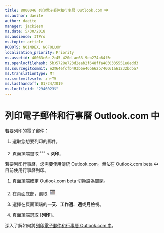 ```yaml
---
title: 8000046 列印電子郵件和行事曆 Outlook.com 中
ms.author: daeite
author: daeite
manager: jackiesm
ms.date: 5/30/2018
ms.audience: ITPro
ms.topic: article
ROBOTS: NOINDEX, NOFOLLOW
localization_priority: Priority
ms.assetid: 40063c6e-2c45-420d-ae63-9eb274b64f5e
ms.openlocfilehash: 5b35728e723d2eab2f648ffa4850335551e8edd3
ms.sourcegitcommit: e2864efcfb493b6e46b662b746661a61232bdba7
ms.translationtype: MT
ms.contentlocale: zh-TW
ms.lasthandoff: 01/24/2019
ms.locfileid: "29460235"
---
```

# <a name="print-email-and-calendars-in-outlookcom"></a>列印電子郵件和行事曆 Outlook.com 中

若要列印的電子郵件：
  
1. 選取您想要列印的郵件。
    
2. 頁面頂端選取![多個動作](media/64993e8a-4a62-43b1-aa05-90f5ad4cba54.png) \> **列印**。 
    
若要列印行事曆，您需要使用傳統 Outlook.com。無法在 Outlook.com beta 中目前使用行事曆列印。
  
1. 頁面頂端確定 Outlook.com beta 切換設為關閉。
    
2. 在頁面底部，選取  ![行事曆](media/9e1a821a-c32e-4851-a866-342a39ffdca0.png).
    
3. 選擇在頁面頂端的**一天**、**工作週**、**週**或**月**檢視。 
    
4. 頁面頂端選取 [**列印**]。 
    
深入了解如何將[列印電子郵件和行事曆 Outlook.com 中](https://go.microsoft.com/fwlink/p/?linkid=2001208&amp;clcid=0x409)。
  

